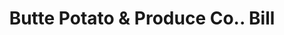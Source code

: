 ---
doi: 10.7916/D87D46C8
date_other: '1916'
date_other_textual: '1916'
form: printed ephemera
genre:
- Invoices
name:
- Butte Potato & Produce Co.
object_in_context_url: https://biggert.cul.columbia.edu/items/view/ave_biggert_01815
subject_hierarchical_geographic:
- Butte, Montana, United States
subject_name:
- Butte Potato & Produce Co.
title: Butte Potato & Produce Co.. Bill
sort_title: Butte Potato & Produce Co.. Bill
call_number: ave_biggert_01815
coordinates:
- 46.006388888888885,-112.52972222222222
pid: ave_biggert_01815
identifiers: ave_biggert_01815
thumbnail: https://derivativo-3.library.columbia.edu/iiif/2/ldpd:490832/full/!256,256/0/native.jpg
permalink: "/biggert/ave_biggert_01815/"
layout: iiif-image-page
---